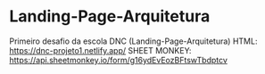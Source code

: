 # Landing-Page-Arquitetura
Primeiro desafio da escola DNC (Landing-Page-Arquitetura)
HTML:   https://dnc-projeto1.netlify.app/
SHEET MONKEY: https://api.sheetmonkey.io/form/g16ydEvEozBFtswTbdptcv
